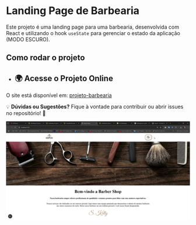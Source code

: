 # Landing Page de Barbearia

Este projeto é uma landing page para uma barbearia, desenvolvida com React e utilizando o hook `useState` para gerenciar o estado da aplicação (MODO ESCURO).

## Como rodar o projeto

- ## 🌍 Acesse o Projeto Online
O site está disponível em: [projeto-barbearia](projeto-barbearia-phi-kohl.vercel.app)


💡 **Dúvidas ou Sugestões?** Fique à vontade para contribuir ou abrir issues no repositório! 🚀


![Meu GIF](assets/gif-barber.gif)
